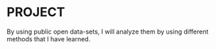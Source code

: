 # PROJECT
By using public open data-sets, I will analyze them by using different methods that I have learned.
